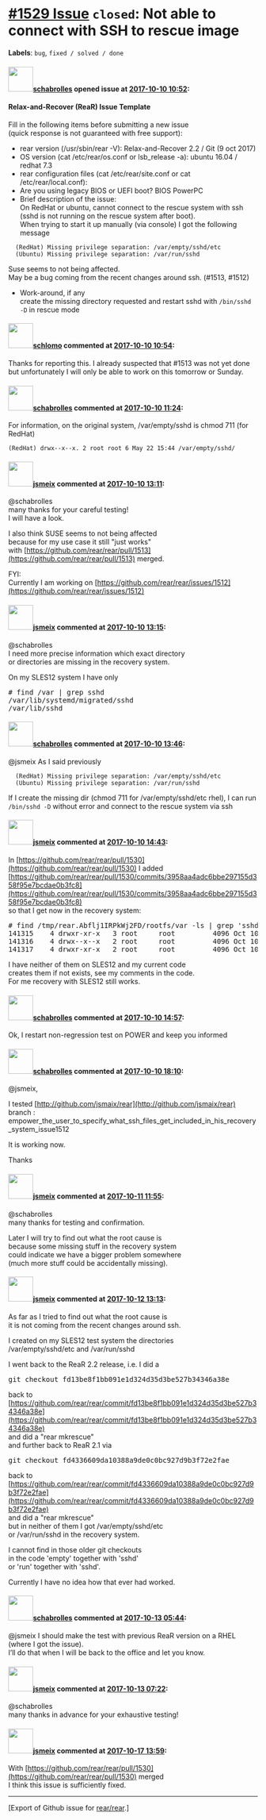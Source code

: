 [\#1529 Issue](https://github.com/rear/rear/issues/1529) `closed`: Not able to connect with SSH to rescue image
===============================================================================================================

**Labels**: `bug`, `fixed / solved / done`

#### <img src="https://avatars.githubusercontent.com/u/19491077?u=0021b16ab426902cbe676f6831f41607bbe4d441&v=4" width="50">[schabrolles](https://github.com/schabrolles) opened issue at [2017-10-10 10:52](https://github.com/rear/rear/issues/1529):

#### Relax-and-Recover (ReaR) Issue Template

Fill in the following items before submitting a new issue  
(quick response is not guaranteed with free support):

-   rear version (/usr/sbin/rear -V): Relax-and-Recover 2.2 / Git (9
    oct 2017)
-   OS version (cat /etc/rear/os.conf or lsb\_release -a): ubuntu 16.04
    / redhat 7.3
-   rear configuration files (cat /etc/rear/site.conf or cat
    /etc/rear/local.conf):
-   Are you using legacy BIOS or UEFI boot? BIOS PowerPC
-   Brief description of the issue:  
    On RedHat or ubuntu, cannot connect to the rescue system with ssh
    (sshd is not running on the rescue system after boot).  
    When trying to start it up manually (via console) I got the
    following message

<!-- -->

      (RedHat) Missing privilege separation: /var/empty/sshd/etc
      (Ubuntu) Missing privilege separation: /var/run/sshd

Suse seems to not being affected.  
May be a bug coming from the recent changes around ssh. (\#1513, \#1512)

-   Work-around, if any  
    create the missing directory requested and restart sshd with
    `/bin/sshd -D` in rescue mode

#### <img src="https://avatars.githubusercontent.com/u/101384?v=4" width="50">[schlomo](https://github.com/schlomo) commented at [2017-10-10 10:54](https://github.com/rear/rear/issues/1529#issuecomment-335435961):

Thanks for reporting this. I already suspected that \#1513 was not yet
done but unfortunately I will only be able to work on this tomorrow or
Sunday.

#### <img src="https://avatars.githubusercontent.com/u/19491077?u=0021b16ab426902cbe676f6831f41607bbe4d441&v=4" width="50">[schabrolles](https://github.com/schabrolles) commented at [2017-10-10 11:24](https://github.com/rear/rear/issues/1529#issuecomment-335442197):

For information, on the original system, /var/empty/sshd is chmod 711
(for RedHat)

    (RedHat) drwx--x--x. 2 root root 6 May 22 15:44 /var/empty/sshd/

#### <img src="https://avatars.githubusercontent.com/u/1788608?u=925fc54e2ce01551392622446ece427f51e2f0ce&v=4" width="50">[jsmeix](https://github.com/jsmeix) commented at [2017-10-10 13:11](https://github.com/rear/rear/issues/1529#issuecomment-335467437):

@schabrolles  
many thanks for your careful testing!  
I will have a look.

I also think SUSE seems to not being affected  
because for my use case it still "just works"  
with
[https://github.com/rear/rear/pull/1513](https://github.com/rear/rear/pull/1513)
merged.

FYI:  
Currently I am working on
[https://github.com/rear/rear/issues/1512](https://github.com/rear/rear/issues/1512)

#### <img src="https://avatars.githubusercontent.com/u/1788608?u=925fc54e2ce01551392622446ece427f51e2f0ce&v=4" width="50">[jsmeix](https://github.com/jsmeix) commented at [2017-10-10 13:15](https://github.com/rear/rear/issues/1529#issuecomment-335468625):

@schabrolles  
I need more precise information which exact directory  
or directories are missing in the recovery system.

On my SLES12 system I have only

<pre>
# find /var | grep sshd
/var/lib/systemd/migrated/sshd
/var/lib/sshd
</pre>

#### <img src="https://avatars.githubusercontent.com/u/19491077?u=0021b16ab426902cbe676f6831f41607bbe4d441&v=4" width="50">[schabrolles](https://github.com/schabrolles) commented at [2017-10-10 13:46](https://github.com/rear/rear/issues/1529#issuecomment-335477619):

@jsmeix As I said previously

      (RedHat) Missing privilege separation: /var/empty/sshd/etc
      (Ubuntu) Missing privilege separation: /var/run/sshd

If I create the missing dir (chmod 711 for /var/empty/sshd/etc rhel), I
can run `/bin/sshd -D` without error and connect to the rescue system
via ssh

#### <img src="https://avatars.githubusercontent.com/u/1788608?u=925fc54e2ce01551392622446ece427f51e2f0ce&v=4" width="50">[jsmeix](https://github.com/jsmeix) commented at [2017-10-10 14:43](https://github.com/rear/rear/issues/1529#issuecomment-335495905):

In
[https://github.com/rear/rear/pull/1530](https://github.com/rear/rear/pull/1530)
I added  
[https://github.com/rear/rear/pull/1530/commits/3958aa4adc6bbe297155d358f95e7bcdae0b3fc8](https://github.com/rear/rear/pull/1530/commits/3958aa4adc6bbe297155d358f95e7bcdae0b3fc8)  
so that I get now in the recovery system:

<pre>
# find /tmp/rear.Abflj1IRPkWj2FD/rootfs/var -ls | grep 'sshd'
141315    4 drwxr-xr-x   3 root     root         4096 Oct 10 16:38 /tmp/rear.Abflj1IRPkWj2FD/rootfs/var/empty/sshd
141316    4 drwx--x--x   2 root     root         4096 Oct 10 16:38 /tmp/rear.Abflj1IRPkWj2FD/rootfs/var/empty/sshd/etc
141317    4 drwxr-xr-x   2 root     root         4096 Oct 10 16:38 /tmp/rear.Abflj1IRPkWj2FD/rootfs/var/run/sshd
</pre>

I have neither of them on SLES12 and my current code  
creates them if not exists, see my comments in the code.  
For me recovery with SLES12 still works.

#### <img src="https://avatars.githubusercontent.com/u/19491077?u=0021b16ab426902cbe676f6831f41607bbe4d441&v=4" width="50">[schabrolles](https://github.com/schabrolles) commented at [2017-10-10 14:57](https://github.com/rear/rear/issues/1529#issuecomment-335500883):

Ok, I restart non-regression test on POWER and keep you informed

#### <img src="https://avatars.githubusercontent.com/u/19491077?u=0021b16ab426902cbe676f6831f41607bbe4d441&v=4" width="50">[schabrolles](https://github.com/schabrolles) commented at [2017-10-10 18:10](https://github.com/rear/rear/issues/1529#issuecomment-335560253):

@jsmeix,

I tested
[http://github.com/jsmaix/rear](http://github.com/jsmaix/rear)  
branch :
empower\_the\_user\_to\_specify\_what\_ssh\_files\_get\_included\_in\_his\_recovery\_system\_issue1512

It is working now.

Thanks

#### <img src="https://avatars.githubusercontent.com/u/1788608?u=925fc54e2ce01551392622446ece427f51e2f0ce&v=4" width="50">[jsmeix](https://github.com/jsmeix) commented at [2017-10-11 11:55](https://github.com/rear/rear/issues/1529#issuecomment-335785493):

@schabrolles  
many thanks for testing and confirmation.

Later I will try to find out what the root cause is  
because some missing stuff in the recovery system  
could indicate we have a bigger problem somewhere  
(much more stuff could be accidentally missing).

#### <img src="https://avatars.githubusercontent.com/u/1788608?u=925fc54e2ce01551392622446ece427f51e2f0ce&v=4" width="50">[jsmeix](https://github.com/jsmeix) commented at [2017-10-12 13:13](https://github.com/rear/rear/issues/1529#issuecomment-336131624):

As far as I tried to find out what the root cause is  
it is not coming from the recent changes around ssh.

I created on my SLES12 test system the directories  
/var/empty/sshd/etc and /var/run/sshd

I went back to the ReaR 2.2 release, i.e. I did a

<pre>
git checkout fd13be8f1bb091e1d324d35d3be527b34346a38e
</pre>

back to
[https://github.com/rear/rear/commit/fd13be8f1bb091e1d324d35d3be527b34346a38e](https://github.com/rear/rear/commit/fd13be8f1bb091e1d324d35d3be527b34346a38e)  
and did a "rear mkrescue"  
and further back to ReaR 2.1 via

<pre>
git checkout fd4336609da10388a9de0c0bc927d9b3f72e2fae
</pre>

back to
[https://github.com/rear/rear/commit/fd4336609da10388a9de0c0bc927d9b3f72e2fae](https://github.com/rear/rear/commit/fd4336609da10388a9de0c0bc927d9b3f72e2fae)  
and did a "rear mkrescue"  
but in neither of them I got /var/empty/sshd/etc  
or /var/run/sshd in the recovery system.

I cannot find in those older git checkouts  
in the code 'empty' together with 'sshd'  
or 'run' together with 'sshd'.

Currently I have no idea how that ever had worked.

#### <img src="https://avatars.githubusercontent.com/u/19491077?u=0021b16ab426902cbe676f6831f41607bbe4d441&v=4" width="50">[schabrolles](https://github.com/schabrolles) commented at [2017-10-13 05:44](https://github.com/rear/rear/issues/1529#issuecomment-336356162):

@jsmeix I should make the test with previous ReaR version on a RHEL
(where I got the issue).  
I’ll do that when I will be back to the office and let you know.

#### <img src="https://avatars.githubusercontent.com/u/1788608?u=925fc54e2ce01551392622446ece427f51e2f0ce&v=4" width="50">[jsmeix](https://github.com/jsmeix) commented at [2017-10-13 07:22](https://github.com/rear/rear/issues/1529#issuecomment-336372159):

@schabrolles  
many thanks in advance for your exhaustive testing!

#### <img src="https://avatars.githubusercontent.com/u/1788608?u=925fc54e2ce01551392622446ece427f51e2f0ce&v=4" width="50">[jsmeix](https://github.com/jsmeix) commented at [2017-10-17 13:59](https://github.com/rear/rear/issues/1529#issuecomment-337240662):

With
[https://github.com/rear/rear/pull/1530](https://github.com/rear/rear/pull/1530)
merged  
I think this issue is sufficiently fixed.

------------------------------------------------------------------------

\[Export of Github issue for
[rear/rear](https://github.com/rear/rear).\]
